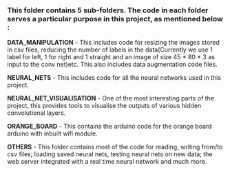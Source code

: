 ### This folder contains 5 sub-folders. The code in each folder serves a particular purpose in this project, as mentioned below : ###

**DATA_MANIPULATION** - This includes code for resizing the images stored in csv files, reducing the number of labels in the data(Currently we use 1 label for left, 1 for right and 1 straight and an image of size 45 * 80 * 3 as input to the conv net)etc. This also includes data augmentation code files.

**NEURAL_NETS** - This includes code for all the neural networks used in this project.

**NEURAL_NET_VISUALISATION** - One of the most interesting parts of the project, this provides tools to visualise the outputs of various hidden convolutional layers. 

**ORANGE_BOARD** - This contains the arduino code for the orange board arduino with inbuilt wifi module.

**OTHERS** -  This folder contains most of the code for reading, writing from/to csv files; loading saved neural nets, testing neural nets on new data; the web server integrated with a real time neural network and much more.